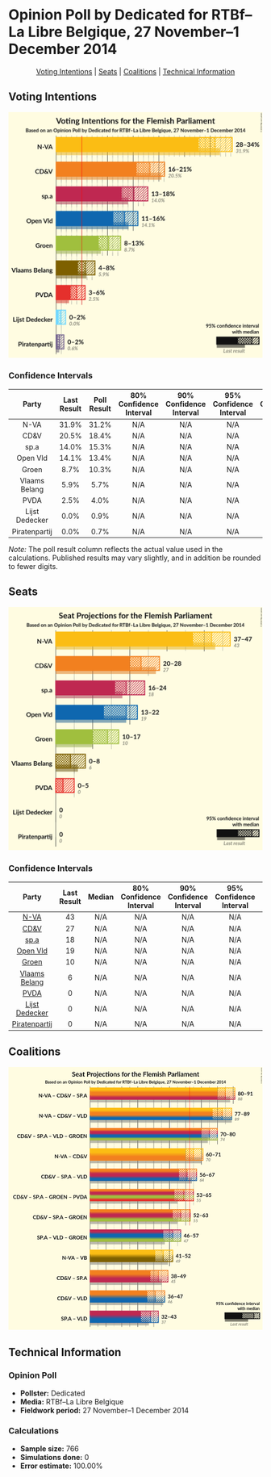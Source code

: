 # Opinion Poll by Dedicated for RTBf–La Libre Belgique, 27 November–1 December 2014

<p align="center"><a href="#voting-intentions">Voting Intentions</a> | <a href="#seats">Seats</a> | <a href="#coalitions">Coalitions</a> | <a href="#technical-information">Technical Information</a></p>

## Voting Intentions

![Graph with voting intentions not yet produced](2014-12-01-Dedicated.png "Voting Intentions")

### Confidence Intervals

| Party | Last Result | Poll Result | 80% Confidence Interval | 90% Confidence Interval | 95% Confidence Interval | 99% Confidence Interval |
|:-----:|:-----------:|:-----------:|:-----------------------:|:-----------------------:|:-----------------------:|:-----------------------:|
| N-VA | 31.9% | 31.2% | N/A |N/A |N/A |N/A |
| CD&V | 20.5% | 18.4% | N/A |N/A |N/A |N/A |
| sp.a | 14.0% | 15.3% | N/A |N/A |N/A |N/A |
| Open Vld | 14.1% | 13.4% | N/A |N/A |N/A |N/A |
| Groen | 8.7% | 10.3% | N/A |N/A |N/A |N/A |
| Vlaams Belang | 5.9% | 5.7% | N/A |N/A |N/A |N/A |
| PVDA | 2.5% | 4.0% | N/A |N/A |N/A |N/A |
| Lijst Dedecker | 0.0% | 0.9% | N/A |N/A |N/A |N/A |
| Piratenpartij | 0.0% | 0.7% | N/A |N/A |N/A |N/A |

*Note:* The poll result column reflects the actual value used in the calculations. Published results may vary slightly, and in addition be rounded to fewer digits.

## Seats

![Graph with seats not yet produced](2014-12-01-Dedicated-seats.png "Seats")

### Confidence Intervals

| Party | Last Result | Median | 80% Confidence Interval | 90% Confidence Interval | 95% Confidence Interval | 99% Confidence Interval |
|:-----:|:-----------:|:------:|:-----------------------:|:-----------------------:|:-----------------------:|:-----------------------:|
| <a href="#n-va">N-VA</a> | 43 | N/A | N/A |N/A |N/A |N/A |
| <a href="#cd&v">CD&V</a> | 27 | N/A | N/A |N/A |N/A |N/A |
| <a href="#sp.a">sp.a</a> | 18 | N/A | N/A |N/A |N/A |N/A |
| <a href="#open-vld">Open Vld</a> | 19 | N/A | N/A |N/A |N/A |N/A |
| <a href="#groen">Groen</a> | 10 | N/A | N/A |N/A |N/A |N/A |
| <a href="#vlaams-belang">Vlaams Belang</a> | 6 | N/A | N/A |N/A |N/A |N/A |
| <a href="#pvda">PVDA</a> | 0 | N/A | N/A |N/A |N/A |N/A |
| <a href="#lijst-dedecker">Lijst Dedecker</a> | 0 | N/A | N/A |N/A |N/A |N/A |
| <a href="#piratenpartij">Piratenpartij</a> | 0 | N/A | N/A |N/A |N/A |N/A |


## Coalitions

![Graph with coalitions seats not yet produced](2014-12-01-Dedicated-coalitions-seats.png "Coalitions Seats")


## Technical Information

### Opinion Poll

+ **Pollster:** Dedicated
+ **Media:** RTBf–La Libre Belgique
+ **Fieldwork period:** 27 November–1 December 2014

### Calculations

+ **Sample size:** 766
+ **Simulations done:** 0
+ **Error estimate:** 100.00%

